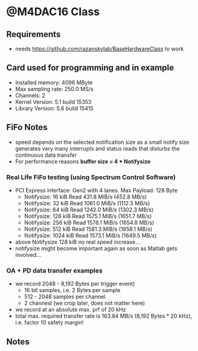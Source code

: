 # @M4DAC16 Class

## Requirements

- needs https://github.com/razanskylab/BaseHardwareClass to work

## Card used for programming and in example

- Installed memory:  4096 MByte
- Max sampling rate: 250.0 MS/s
- Channels:          2
- Kernel Version:    5.1 build 15353
- Library Version:   5.6 build 15415

## FiFo Notes

- speed depends on the selected notification size as a small notify size generates very many interrupts and status reads that disturbs the continuous data transfer
- For performance reasons __buffer size = 4 * Notifysize__

### Real Life FiFo testing (using Spectrum Control Software)

- PCI Express interface: Gen2 with 4 lanes. Max Payload: 128 Byte
  - Notifysize: 16 kiB   Read 431.8 MiB/s (452.8 MB/s)
  - Notifysize: 32 kiB   Read 1061.0 MiB/s (1112.5 MB/s)
  - Notifysize: 64 kiB   Read 1242.0 MiB/s (1302.3 MB/s)
  - Notifysize: 128 kiB   Read 1575.1 MiB/s (1651.7 MB/s)
  - Notifysize: 256 kiB   Read 1578.1 MiB/s (1654.8 MB/s)
  - Notifysize: 512 kiB   Read 1581.3 MiB/s (1658.1 MB/s)
  - Notifysize: 1024 kiB   Read 1573.1 MiB/s (1649.5 MB/s)
- above Notifysize 128 kiB no real speed increase...
- notifysize might become important again as soon as Matlab gets involved...

### OA + PD data transfer examples

- we record 2048 - 8,192 Bytes per trigger event)
  - 16 bit samples, i.e. 2 Bytes per sample
  - 512 - 2048 samples per channel
  - 2 channesl (we crop later, does not matter here)
- we record at an absolute max. prf of 20 kHz
- total max. required transfer rate is 163.84 MB/s (8,192 Bytes * 20 kHz), i.e. factor 10 safety margin!

## Notes
